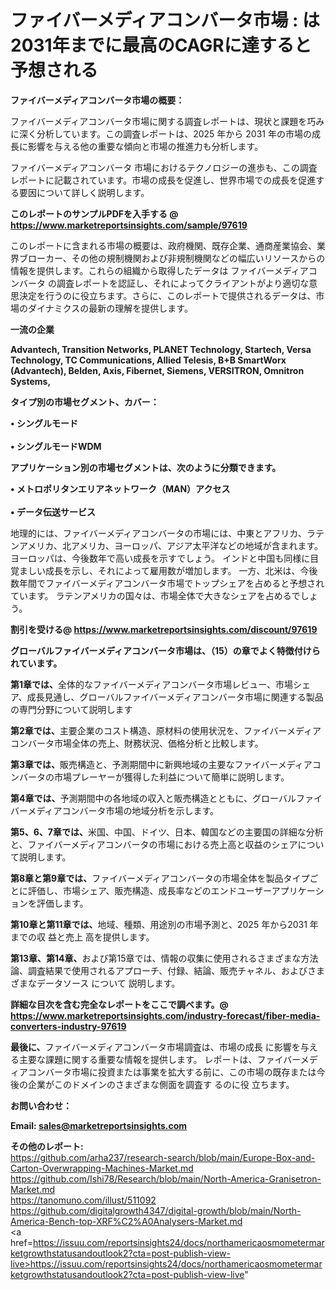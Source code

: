 # ファイバーメディアコンバータ市場 : は2031年までに最高のCAGRに達すると予想される

<strong><b>ファイバーメディアコンバータ市場の概要：</b></strong>

ファイバーメディアコンバータ市場に関する調査レポートは、現状と課題を巧みに深く分析しています。この調査レポートは、2025 年から 2031 年の市場の成長に影響を与える他の重要な傾向と市場の推進力も分析します。

ファイバーメディアコンバータ 市場におけるテクノロジーの進歩も、この調査レポートに記載されています。市場の成長を促進し、世界市場での成長を促進する要因について詳しく説明します。

<strong>このレポートのサンプルPDFを入手する @ <a href=https://www.marketreportsinsights.com/sample/97619>https://www.marketreportsinsights.com/sample/97619</a></strong>

このレポートに含まれる市場の概要は、政府機関、既存企業、通商産業協会、業界ブローカー、その他の規制機関および非規制機関などの幅広いリソースからの情報を提供します。これらの組織から取得したデータは ファイバーメディアコンバータ の調査レポートを認証し、それによってクライアントがより適切な意思決定を行うのに役立ちます。さらに、このレポートで提供されるデータは、市場のダイナミクスの最新の理解を提供します。

<strong>一流の企業</strong>

<strong><b>Advantech, Transition Networks, PLANET Technology, Startech, Versa Technology, TC Communications, Allied Telesis, B+B SmartWorx (Advantech), Belden, Axis, Fibernet, Siemens, VERSITRON, Omnitron Systems,</b></strong>

<strong><b>タイプ別の市場セグメント、カバー：</b></strong>

<strong>• シングルモード<br><br>• シングルモードWDM</strong>

<strong><b>アプリケーション別の市場セグメントは、次のように分類できます。</b></strong>

<strong>• メトロポリタンエリアネットワーク（MAN）アクセス<br><br>• データ伝送サービス</strong>

 地理的には、ファイバーメディアコンバータの市場には、中東とアフリカ、ラテンアメリカ、北アメリカ、ヨーロッパ、アジア太平洋などの地域が含まれます。 ヨーロッパは、今後数年で高い成長を示すでしょう。 インドと中国も同様に目覚ましい成長を示し、それによって雇用数が増加します。 一方、北米は、今後数年間でファイバーメディアコンバータ市場でトップシェアを占めると予想されています。 ラテンアメリカの国々は、市場全体で大きなシェアを占めるでしょう。

<strong>割引を受ける@ <a href=https://www.marketreportsinsights.com/discount/97619>https://www.marketreportsinsights.com/discount/97619</a></strong>

<strong><b>グローバルファイバーメディアコンバータ市場は、（15）の章でよく特徴付けられています。</b></strong>

<strong><b>第</b></strong><strong><b>1章では、</b></strong>全体的なファイバーメディアコンバータ市場レビュー、市場シェア、成長見通し、グローバルファイバーメディアコンバータ市場に関連する製品の専門分野について説明します

<strong><b>第2章では、</b></strong>主要企業のコスト構造、原材料の使用状況を、ファイバーメディアコンバータ市場全体の売上、財務状況、価格分析と比較します。

<strong><b>第3章では、</b></strong>販売構造と、予測期間中に新興地域の主要なファイバーメディアコンバータの市場プレーヤーが獲得した利益について簡単に説明します。

<strong><b>第4章では、</b></strong>予測期間中の各地域の収入と販売構造とともに、グローバルファイバーメディアコンバータ市場の地域分析を示します。

<strong><b>第5、6、7章では、</b></strong>米国、中国、ドイツ、日本、韓国などの主要国の詳細な分析と、ファイバーメディアコンバータの市場における売上高と収益のシェアについて説明します。

<strong><b>第8章と第9章では、</b></strong>ファイバーメディアコンバータの市場全体を製品タイプごとに評価し、市場シェア、販売構造、成長率などのエンドユーザーアプリケーションを評価します。

<strong><b>第10章と第11章では、</b></strong>地域、種類、用途別の市場予測と、2025 年から2031 年までの収 益と売上 高を提供します。

<strong><b>第13章、第14章、</b></strong>および第15章では、情報の収集に使用されるさまざまな方法論、調査結果で使用されるアプローチ、付録、結論、販売チャネル、およびさまざまなデータソース について 説明します。

<strong>詳細な目次を含む完全なレポートをここで調べます。@ <a href=https://www.marketreportsinsights.com/industry-forecast/fiber-media-converters-industry-97619>https://www.marketreportsinsights.com/industry-forecast/fiber-media-converters-industry-97619</a></strong>

<strong><b>最後に、</b></strong>ファイバーメディアコンバータ市場調査は、市場の成長 に影響を</a>与える主要な課題に関する重要な情報を提供します。 レポートは、ファイバーメディアコンバータ市場に投資または事業を拡大する前に、この市場の既存または今後の企業がこのドメインのさまざまな側面を調査す るのに役 立ちます。

<strong><b>お問い合わせ：</b></strong>

<strong>Email: </strong><a href=mailto:sales@marketreportsinsights.com><strong>sales@marketreportsinsights.com</strong></a>

<strong>その他のレポート:</strong>
<br>
<a href=https://github.com/arha237/research-search/blob/main/Europe-Box-and-Carton-Overwrapping-Machines-Market.md>https://github.com/arha237/research-search/blob/main/Europe-Box-and-Carton-Overwrapping-Machines-Market.md</a>
<br>
<a href=https://github.com/Ishi78/Research/blob/main/North-America-Granisetron-Market.md>https://github.com/Ishi78/Research/blob/main/North-America-Granisetron-Market.md</a>
<br>
<a href=https://tanomuno.com/illust/511092>https://tanomuno.com/illust/511092</a>
<br>
<a href=https://github.com/digitalgrowth4347/digital-growth/blob/main/North-America-Bench-top-XRF%C2%A0Analysers-Market.md>https://github.com/digitalgrowth4347/digital-growth/blob/main/North-America-Bench-top-XRF%C2%A0Analysers-Market.md</a>
<br>
<a href=https://issuu.com/reportsinsights24/docs/northamericaosmometermarketgrowthstatusandoutlook2?cta=post-publish-view-live>https://issuu.com/reportsinsights24/docs/northamericaosmometermarketgrowthstatusandoutlook2?cta=post-publish-view-live</a>"
